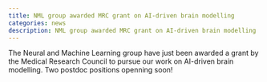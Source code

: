 ```yaml
---
title: NML group awarded MRC grant on AI-driven brain modelling
categories: news
description: NML group awarded MRC grant on AI-driven brain modelling
---
```


The Neural and Machine Learning group have just been awarded a grant by the Medical Research Council to pursue our work on AI-driven brain modelling. Two postdoc positions openning soon!
